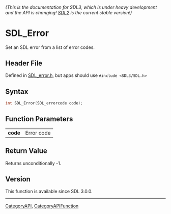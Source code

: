 ###### (This is the documentation for SDL3, which is under heavy development and the API is changing! [SDL2](https://wiki.libsdl.org/SDL2/) is the current stable version!)
# SDL_Error

Set an SDL error from a list of error codes.

## Header File

Defined in [SDL_error.h](https://github.com/libsdl-org/SDL/blob/main/include/SDL3/SDL_error.h), but apps should use `#include <SDL3/SDL.h>`

## Syntax

```c
int SDL_Error(SDL_errorcode code);

```

## Function Parameters

|              |            |
| ------------ | ---------- |
| **code**     | Error code |

## Return Value

Returns unconditionally -1.

## Version

This function is available since SDL 3.0.0.

----
[CategoryAPI](CategoryAPI), [CategoryAPIFunction](CategoryAPIFunction)

